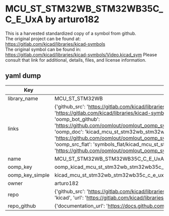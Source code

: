 # MCU_ST_STM32WB_STM32WB35C_C_E_UxA by arturo182  
This is a harvested standardized copy of a symbol from github.  
The original project can be found at:  
https://gitlab.com/kicad/libraries/kicad-symbols  
The original symbol can be found in:
https://gitlab.com/kicad/libraries/kicad-symbols/Video.kicad_sym
Please consult that link for additional, details, files, and license information.  
## yaml dump  
| Key | Value |  
| --- | --- |  
| library_name | MCU_ST_STM32WB |  
| links | {'github_src': 'https://gitlab.com/kicad/libraries/kicad-symbols/Video.kicad_sym', 'github_src_repo': 'https://gitlab.com/kicad/libraries/kicad-symbols', 'oomp_bot': 'kicad_mcu_st_stm32wb_stm32wb35c_c_e_uxa/working', 'oomp_bot_github': 'https://github.com/oomlout/oomlout_oomp_symbol_bot/tree/main/kicad_mcu_st_stm32wb_stm32wb35c_c_e_uxa/working', 'oomp_doc': 'kicad_mcu_st_stm32wb_stm32wb35c_c_e_uxa/working', 'oomp_doc_github': 'https://github.com/oomlout/oomlout_oomp_symbol_doc/tree/main/kicad_mcu_st_stm32wb_stm32wb35c_c_e_uxa/working', 'oomp_src_flat': 'symbols_flat/kicad_mcu_st_stm32wb_stm32wb35c_c_e_uxa/working', 'oomp_src_flat_github': 'https://github.com/oomlout/oomlout_oomp_symbol_src/tree/main/kicad_mcu_st_stm32wb_stm32wb35c_c_e_uxa/working'} |  
| name | MCU_ST_STM32WB_STM32WB35C_C_E_UxA |  
| oomp_key | oomp_kicad_mcu_st_stm32wb_stm32wb35c_c_e_uxa |  
| oomp_key_simple | kicad_mcu_st_stm32wb_stm32wb35c_c_e_uxa |  
| owner | arturo182 |  
| repo | {'github_src': 'https://gitlab.com/kicad/libraries/kicad-symbols/Video.kicad_sym', 'name': 'libraries/kicad-symbols', 'owner': 'kicad', 'url': 'https://gitlab.com/kicad/libraries/kicad-symbols'} |  
| repo_github | {'documentation_url': 'https://docs.github.com/rest/repos/repos#get-a-repository', 'message': 'Not Found'} |  

